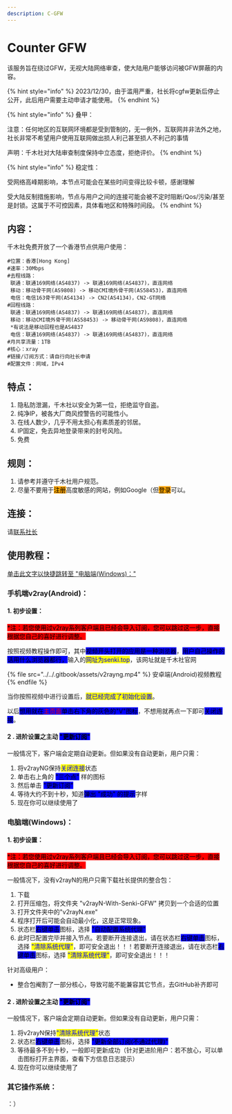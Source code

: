 ```yaml
---
description: C-GFW
---
```


# Counter GFW

该服务旨在绕过GFW，无视大陆网络审查，使大陆用户能够访问被GFW屏蔽的内容。

{% hint style="info" %}
2023/12/30，由于滥用严重，社长将cgfw更新后停止公开，此后用户需要主动申请才能使用。
{% endhint %}

{% hint style="info" %}
叠甲：

注意：任何地区的互联网环境都是受到管制的，无一例外，互联网并非法外之地，社长非常不希望用户使用互联网做出损人利己甚至损人不利己的事情

声明：千木社对大陆审查制度保持中立态度，拒绝评价。
{% endhint %}

{% hint style="info" %}
稳定性：

受网络高峰期影响，本节点可能会在某些时间变得比较卡顿，感谢理解

受大陆反制措施影响，节点与用户之间的连接可能会被不定时阻断/Qos/污染/甚至是封锁。这属于不可控因素，具体看地区和特殊时间段。
{% endhint %}

## 内容：

千木社免费开放了一个香港节点供用户使用：

```
#位置：香港[Hong Kong]
#速率：30Mbps
#去程线路：
 联通：联通169网络(AS4837) -> 联通169网络(AS4837)，直连网络
 移动：移动骨干网(AS9808) -> 移动CMI境外骨干网(AS58453)，直连网络
 电信：电信163骨干网(AS4134) -> CN2(AS4134)，CN2-GT网络
#回程线路：
 联通：联通169网络(AS4837) -> 联通169网络(AS4837)，直连网络
 移动：移动CMI境外骨干网(AS58453) -> 移动骨干网(AS9808)，直连网络
 *有说法是移动回程也是AS4837
 电信：联通169网络(AS4837) -> 联通169网络(AS4837)，直连网络
#月共享流量：1TB
#核心：xray
#链接/订阅方式：请自行向社长申请
#配置文件：网域，IPv4
```

## 特点：

1. 隐私防泄漏，千木社以安全为第一位，拒绝监守自盗。
2. 纯净IP，被各大厂商风控警告的可能性小。
3. 在线人数少，几乎不用太担心有素质差的邻居。
4. IP固定，免去异地登录带来的封号风险。
5. 免费

## 规则：

1. 请参考并遵守千木社用户规范。
2. 尽量不要用于<mark style="background-color:orange;">注册</mark>高度敏感的网站，例如Google（但<mark style="background-color:orange;">登录</mark>可以。

## 连接：

请[联系社长](../contact-donate.md)

## 使用教程：

[单击此文字以快捷跳转至 "电脑端(Windows)："](cgfw.md#dian-nao-duan-windows)

### 手机端v2ray(Android)：

#### 1. 初步设置：

<mark style="background-color:red;">\*注：若您使用过v2ray系列客户端且已经会导入订阅，您可以跳过这一步，直接根据您自己的喜好进行调整。</mark>

按照视频教程操作即可，其中<mark style="background-color:blue;">视频开头打开的应用是一种浏览器</mark>，<mark style="background-color:blue;">用户自己操作的话用什么浏览器都行，</mark>输入的<mark style="color:blue;">网址为senki.top</mark>，该网址就是千木社官网

{% file src="../../.gitbook/assets/v2rayng.mp4" %}
安卓端(Android)视频教程
{% endfile %}

当你按照视频中进行设置后，<mark style="color:blue;">就已经完成了初始化设置</mark>。

以后<mark style="background-color:blue;">想用就在</mark><mark style="color:red;background-color:blue;">主页面</mark><mark style="background-color:blue;">单击右下角的灰色的"V"图标</mark>，不想用就再点一下即可<mark style="background-color:blue;">关闭连接</mark>。

#### 2 . 进阶设置之主动 <mark style="background-color:blue;">"更新订阅"</mark>

一般情况下，客户端会定期自动更新。但如果没有自动更新，用户只需：

1. 将v2rayNG保持<mark style="color:blue;">关闭连接</mark>状态
2. 单击右上角的 <mark style="background-color:blue;">"三个点"</mark> 样的图标
3. 然后单击 <mark style="background-color:blue;">"更新订阅"</mark>
4. 等待大约不到十秒，知道<mark style="background-color:blue;">弹出 "成功" 的提示</mark>字样
5. 现在你可以继续使用了

### 电脑端(Windows)：

#### 1. 初步设置：

<mark style="background-color:red;">\*注：若您使用过v2ray系列客户端且已经会导入订阅，您可以跳过这一步，直接根据您自己的喜好进行调整。</mark>

一般情况下，没有v2rayN的用户只需下载社长提供的整合包：

1. 下载
2. 打开压缩包，将文件夹 "v2rayN-With-Senki-GFW" 拷贝到一个合适的位置
3. 打开文件夹中的"v2rayN.exe"
4. 程序打开后可能会自动最小化，这是正常现象。
5. 状态栏<mark style="background-color:blue;">右键单击</mark>图标，选择 <mark style="background-color:blue;">"自动配置系统代理"</mark>
6. 此时已配置完毕并接入节点。若要断开连接退出，请在状态栏<mark style="background-color:blue;">右键单击</mark>图标，选择 <mark style="color:blue;">"清除系统代理"</mark>，即可安全退出！！！若要断开连接退出，请在状态栏<mark style="background-color:blue;">右键单击</mark>图标，选择 <mark style="color:blue;">"清除系统代理"</mark>，即可安全退出！！！

针对高级用户：

* 整合包阉割了一部分核心，导致可能不能兼容其它节点，去GitHub补齐即可

#### 2 . 进阶设置之主动 <mark style="background-color:blue;">"更新订阅"</mark>

一般情况下，客户端会定期自动更新。但如果没有自动更新，用户只需：

1. 将v2rayN保持<mark style="color:blue;">"清除系统代理"</mark>状态
2. 状态栏<mark style="background-color:blue;">右键单击</mark>图标，选择 <mark style="background-color:blue;">"更新全部订阅(不通过代理)"</mark>
3. 等待最多不到十秒，一般即可更新成功（针对更进阶用户：若不放心，可以单击图标打开主界面，查看下方信息日志提示）
4. 现在你可以继续使用了

### 其它操作系统：

：）
